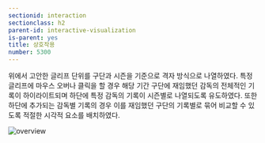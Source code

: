 ```yaml
---
sectionid: interaction
sectionclass: h2
parent-id: interactive-visualization
is-parent: yes
title: 상호작용
number: 5300
---
```


위에서 고안한 글리프 단위를 구단과 시즌을 기준으로 격자 방식으로 나열하였다. 특정 글리프에 마우스 오버나 클릭을 할 경우 해당 기간 구단에 재임했던 감독의 전체적인 기록이 하이라이트되며 하단에 특정 감독의 기록이 시즌별로 나열되도록 유도하였다. 또한 하단에 추가되는 감독별 기록의 경우 이를 재임했던 구단의 기록별로 묶어 비교할 수 있도록 적절한 시각적 요소를 배치하였다.

![overview](http://dl.dropbox.com/s/1fvzxnfcrvkr2tg/overview.png)

[info_vis]: http://www.infovis-wiki.net/index.php?title=Information_Visualization
[visual_cue]: http://www.infovis-wiki.net/index.php?title=Visual_Cue
[glyph]: http://www.infovis-wiki.net/index.php?title=Glyph
[ui]: https://ko.wikipedia.org/wiki/%EC%82%AC%EC%9A%A9%EC%9E%90_%EC%9D%B8%ED%84%B0%ED%8E%98%EC%9D%B4%EC%8A%A4
[1]: http://www.nytimes.com/newsgraphics/2013/09/28/eli-manning-milestone/
[2]: http://www.stonesc.com/Vis08_Workshop/DVD/Reijner_submission.pdf
[3]: http://gfzpublic.gfz-potsdam.de/pubman/item/escidoc:100075:1/component/escidoc:100074/7_GISDAY-2012_sips_pinus_bib.pdf%3Bjsessionid=554A634777B67F600FFE69D67CE829F5
[4]: https://www.youtube.com/watch?v=OZMubJ0v32Q
[5]: https://namu.wiki/w/KBO%20%EB%A6%AC%EA%B7%B8
[6]: https://ko.wikipedia.org/wiki/KBO_%EB%A6%AC%EA%B7%B8
[7]: http://www.koreabaseball.com/History/Top/Hitter.aspx
[8]: http://www.nytimes.com/2006/04/02/sports/20060402_BONDS_GRAPHIC.html?_r=0